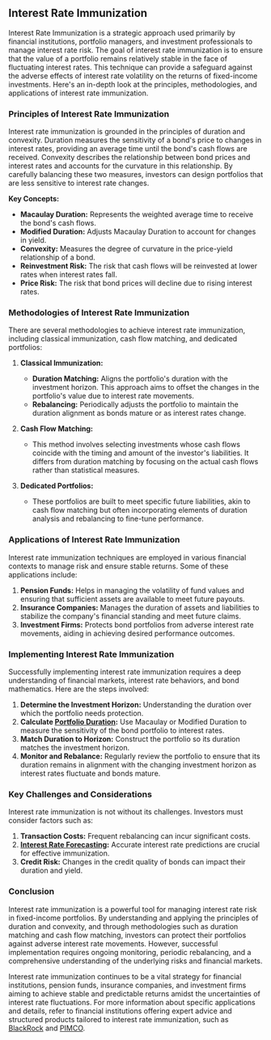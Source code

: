 ## Interest Rate Immunization

Interest Rate Immunization is a strategic approach used primarily by financial institutions, portfolio managers, and investment professionals to manage interest rate risk. The goal of interest rate immunization is to ensure that the value of a portfolio remains relatively stable in the face of fluctuating interest rates. This technique can provide a safeguard against the adverse effects of interest rate volatility on the returns of fixed-income investments. Here's an in-depth look at the principles, methodologies, and applications of interest rate immunization.

### Principles of Interest Rate Immunization

Interest rate immunization is grounded in the principles of duration and convexity. Duration measures the sensitivity of a bond's price to changes in interest rates, providing an average time until the bond's cash flows are received. Convexity describes the relationship between bond prices and interest rates and accounts for the curvature in this relationship. By carefully balancing these two measures, investors can design portfolios that are less sensitive to interest rate changes.

**Key Concepts:**

- **Macaulay Duration:** Represents the weighted average time to receive the bond's cash flows.
- **Modified Duration:** Adjusts Macaulay Duration to account for changes in yield.
- **Convexity:** Measures the degree of curvature in the price-yield relationship of a bond.
- **Reinvestment Risk:** The risk that cash flows will be reinvested at lower rates when interest rates fall.
- **Price Risk:** The risk that bond prices will decline due to rising interest rates.

### Methodologies of Interest Rate Immunization

There are several methodologies to achieve interest rate immunization, including classical immunization, cash flow matching, and dedicated portfolios:

1. **Classical Immunization:**
   - **Duration Matching:** Aligns the portfolio's duration with the investment horizon. This approach aims to offset the changes in the portfolio's value due to interest rate movements.
   - **Rebalancing:** Periodically adjusts the portfolio to maintain the duration alignment as bonds mature or as interest rates change.
   
2. **Cash Flow Matching:**
   - This method involves selecting investments whose cash flows coincide with the timing and amount of the investor's liabilities. It differs from duration matching by focusing on the actual cash flows rather than statistical measures.
   
3. **Dedicated Portfolios:**
   - These portfolios are built to meet specific future liabilities, akin to cash flow matching but often incorporating elements of duration analysis and rebalancing to fine-tune performance.

### Applications of Interest Rate Immunization

Interest rate immunization techniques are employed in various financial contexts to manage risk and ensure stable returns. Some of these applications include:

1. **Pension Funds:** Helps in managing the volatility of fund values and ensuring that sufficient assets are available to meet future payouts.
2. **Insurance Companies:** Manages the duration of assets and liabilities to stabilize the company's financial standing and meet future claims.
3. **Investment Firms:** Protects bond portfolios from adverse interest rate movements, aiding in achieving desired performance outcomes.

### Implementing Interest Rate Immunization

Successfully implementing interest rate immunization requires a deep understanding of financial markets, interest rate behaviors, and bond mathematics. Here are the steps involved:

1. **Determine the Investment Horizon:** Understanding the duration over which the portfolio needs protection.
2. **Calculate [Portfolio Duration](../p/portfolio_duration.md):** Use Macaulay or Modified Duration to measure the sensitivity of the bond portfolio to interest rates.
3. **Match Duration to Horizon:** Construct the portfolio so its duration matches the investment horizon.
4. **Monitor and Rebalance:** Regularly review the portfolio to ensure that its duration remains in alignment with the changing investment horizon as interest rates fluctuate and bonds mature.

### Key Challenges and Considerations

Interest rate immunization is not without its challenges. Investors must consider factors such as:

1. **Transaction Costs:** Frequent rebalancing can incur significant costs.
2. **[Interest Rate Forecasting](../i/interest_rate_forecasting.md):** Accurate interest rate predictions are crucial for effective immunization.
3. **Credit Risk:** Changes in the credit quality of bonds can impact their duration and yield.

### Conclusion

Interest rate immunization is a powerful tool for managing interest rate risk in fixed-income portfolios. By understanding and applying the principles of duration and convexity, and through methodologies such as duration matching and cash flow matching, investors can protect their portfolios against adverse interest rate movements. However, successful implementation requires ongoing monitoring, periodic rebalancing, and a comprehensive understanding of the underlying risks and financial markets.

Interest rate immunization continues to be a vital strategy for financial institutions, pension funds, insurance companies, and investment firms aiming to achieve stable and predictable returns amidst the uncertainties of interest rate fluctuations. For more information about specific applications and details, refer to financial institutions offering expert advice and structured products tailored to interest rate immunization, such as [BlackRock](https://www.blackrock.com) and [PIMCO](https://www.pimco.com). 
